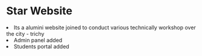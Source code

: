 # Star Website
<li> Its a alumini website joined to conduct various technically workshop over the city - trichy
<li> Admin panel added 
<li> Students portal added 
